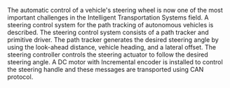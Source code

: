 The automatic control of a vehicle's steering wheel is now one of the most important challenges in the Intelligent Transportation Systems field. A steering control system for the path tracking of autonomous vehicles is described. The steering control system consists of a path tracker and primitive driver. The path tracker generates the desired steering angle by using the look-ahead distance, vehicle heading, and a lateral offset. The steering controller controls the steering actuator to follow the desired steering angle. A DC motor with Incremental encoder is installed to control the steering handle and these messages are transported using CAN protocol. 